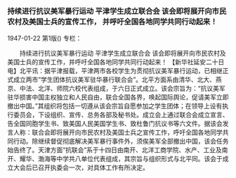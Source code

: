 ### 持续进行抗议美军暴行运动  平津学生成立联合会  该会即将展开向市民农村及美国士兵的宣传工作，  并呼吁全国各地同学共同行动起来！

1947-01-22
第1版()
专栏：

　　持续进行抗议美军暴行运动
    平津学生成立联合会
    该会即将展开向市民农村及美国士兵的宣传工作，并呼吁全国各地同学共同行动起来！
    【新华社延安二十日电】北平讯：据平津报载，平津两市各校学生为贯彻抗议美军暴行运动，已相继正式成立两市“学生团体抗议美军驻华暴行联合会”。北平方面系由清华、北大、燕京、中法、北洋、师院六校代表组成，于六日正式成立。该会宗旨为：“抗议美军驻华损害中国主权独立和人民自由，联合全国各界，唤起国际舆论，促请美军立即撤出中国。”其组织将包括一切遵从该会宗旨自愿参加之学生团体；在领导上设有执行委员会，下设组织、宣传、总务各部及秘书处。成立会上通过联合会成立宣言、告全国同胞学生书、致美国人民美国学生书、致杜鲁门抗议书等六文件。据该会发言人称：联合会即将展开向市民农村及美国士兵之宣传工作，呼吁全国各地同学共同行动。除继续督促彻底解决美军暴行事件外，须俟美军全部撤出中国，该会任务始告终了。天津方面“抗联会”系于十四日由南开、北洋工商学院、水产、工业及南开、耀华、渤海等中学共八单位代表组成，其宗旨与组织形式与北平同。该会于成立大会后已召开执委会一次，对具体工作有所决定。
